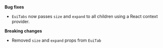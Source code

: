 **Bug fixes**

- `EuiTabs` now passes `size` and `expand` to all children using a React context provider.

**Breaking changes**

- Removed `size` and `expand` props from `EuiTab`

